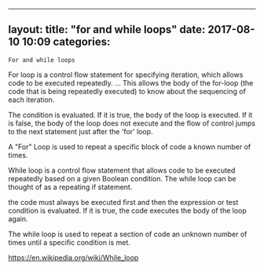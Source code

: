 	
---
layout: 
title:  "for and while loops"
date:   2017-08-10 10:09
categories: 
---

	For and while loops

For loop is a control flow statement for specifying iteration, which allows code to be executed repeatedly. ... This allows the body of the for-loop (the code that is being repeatedly executed) to know about the sequencing of each iteration.

The condition is evaluated. If it is true, the body of the loop is executed. If it is false, the body of the loop does not execute and the flow of control jumps to the next statement just after the 'for' loop. 

A "For" Loop is used to repeat a specific block of code a known number of times. 


While loop is a control flow statement that allows code to be executed repeatedly based on a given Boolean condition. The while loop can be thought of as a repeating if statement.

the code must always be executed first and then the expression or test condition is evaluated. If it is true, the code executes the body of the loop again.

The while loop is used to repeat a section of code an unknown number of times until a specific condition is met.

https://en.wikipedia.org/wiki/While_loop

